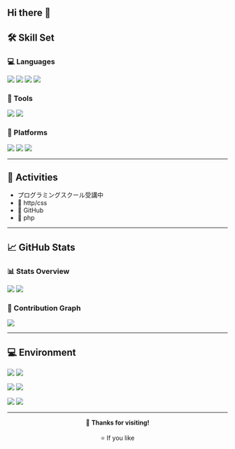 ## Hi there 👋

<!--

<h1 align="center">👋 こんにちは、中野愛菜です！</h1>
<p align="center">
  Web開発を勉強中です📚 <br/>
  NotionとGitHubを使って日々成長中🌱
</p>
-->

## 🛠 Skill Set

### 💻 Languages
<p align="left">
  <img src="https://img.shields.io/badge/HTML5-E34F26?style=for-the-badge&logo=html5&logoColor=white" />
  <img src="https://img.shields.io/badge/CSS3-1572B6?style=for-the-badge&logo=css3&logoColor=white" />
  <img src="https://img.shields.io/badge/PHP-777BB4?style=for-the-badge&logo=php&logoColor=white" />
  <img src="https://img.shields.io/badge/Python-3776AB?style=for-the-badge&logo=python&logoColor=white" />
</p>

### 🧰 Tools
<p align="left">
  <img src="https://img.shields.io/badge/VSCode-007ACC?style=for-the-badge&logo=visualstudiocode&logoColor=white" />
  <img src="https://img.shields.io/badge/Spyder-FF0000?style=for-the-badge&logo=spyder&logoColor=white" />
</p>

### 🔧 Platforms
<p align="left">
  <img src="https://img.shields.io/badge/Git-F05032?style=for-the-badge&logo=git&logoColor=white" />
  <img src="https://img.shields.io/badge/GitHub-181717?style=for-the-badge&logo=github&logoColor=white" />
  <img src="https://img.shields.io/badge/Docker-2496ED?style=for-the-badge&logo=docker&logoColor=white" />
</p>

---

## 📌 Activities

- プログラミングスクール受講中
- 🔰 http/css
- 🔰 GitHub
- 🔰 php

---

## 📈 GitHub Stats

### 📊 Stats Overview

<p>
  <img src="https://github-readme-stats.vercel.app/api?username=ainyan4645&show_icons=true&theme=tokyonight" />
  <img src="https://github-readme-stats.vercel.app/api/top-langs/?username=ainyan4645&layout=compact&theme=tokyonight" />
</p>

### 🧩 Contribution Graph

<img src="https://github-profile-summary-cards.vercel.app/api/cards/profile-details?username=ainyan4645&theme=tokyonight" />

---

## 💻 Environment

<p align="left">
 <img src="https://img.shields.io/badge/Editor-VS%20Code-blue?style=for-the-badge&logo=visualstudiocode&logoColor=white" />
  <img src="https://img.shields.io/badge/Browser-Chrome-4285F4?style=for-the-badge&logo=googlechrome&logoColor=white" />
</p>

<p align="left">
  <img src="https://img.shields.io/badge/Device-MacBook%20Air-999999?style=for-the-badge&logo=apple&logoColor=white" />
  <img src="https://img.shields.io/badge/OS-macOS-lightgrey?style=for-the-badge&logo=apple&logoColor=black" />
</p>

<p align="left">
  <img src="https://img.shields.io/badge/OS-Windows%2011-0078D6?style=for-the-badge&logo=windows&logoColor=white" />
  <img src="https://img.shields.io/badge/OS-Ubuntu-E95420?style=for-the-badge&logo=ubuntu&logoColor=white" />
</p>

---

<p align="center">
  💬 <strong>Thanks for visiting!</strong><br><br>
  ⭐️ If you like



<!--
↓GitHub プロフィール README ジェネレーター
https://rahuldkjain.github.io/gh-profile-readme-generator/

**ainyan4645/ainyan4645** is a ✨ _special_ ✨ repository because its `README.md` (this file) appears on your GitHub profile.

Here are some ideas to get you started:

- 🔭 I’m currently working on ...
- 🌱 I’m currently learning ...
- 👯 I’m looking to collaborate on ...
- 🤔 I’m looking for help with ...
- 💬 Ask me about ...
- 📫 How to reach me: ...
- 😄 Pronouns: ...
- ⚡ Fun fact: ...
-->
